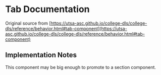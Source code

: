 # Tab Documentation

Original source from [https://utsa-asc.github.io/college-dls/college-dls/reference/behavior.html#tab-component](https://utsa-asc.github.io/college-dls/college-dls/reference/behavior.html#tab-component)

## Implementation Notes

This component may be big enough to promote to a section component.

